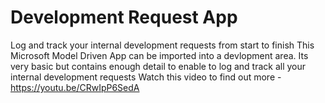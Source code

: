 # Development Request App
Log and track your internal development requests from start to finish
This Microsoft Model Driven App can be imported into a devlopment area. Its very basic but contains enough detail to enable to log and track all your internal development requests
Watch this video to find out more - https://youtu.be/CRwIpP6SedA
